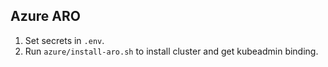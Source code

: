 ## Azure ARO

1. Set secrets in `.env`.
1. Run `azure/install-aro.sh` to install cluster and get kubeadmin binding.

